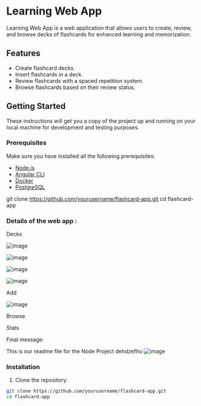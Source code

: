 # Learning Web App

Learning Web App is a web application that allows users to create, review, and browse decks of flashcards for enhanced learning and memorization.

## Features

- Create flashcard decks.
- Insert flashcards in a deck.
- Review flashcards with a spaced repetition system.
- Browse flashcards based on their review status.

## Getting Started

These instructions will get you a copy of the project up and running on your local machine for development and testing purposes.

### Prerequisites

Make sure you have installed all the following prerequisites:

- [Node.js](https://nodejs.org/)
- [Angular CLI](https://angular.io/cli)
- [Docker](https://www.docker.com/products/docker-desktop)
- [PostgreSQL](https://www.postgresql.org/download/)

git clone https://github.com/yourusername/flashcard-app.git
cd flashcard-app

### Details of the web app :


Decks

![image](https://github.com/sylverjoy/learning-webapp-project/assets/149414061/39ac6921-0cf1-41d9-bb14-917a3829b395)

![image](https://github.com/sylverjoy/learning-webapp-project/assets/149414061/de0269a8-8af3-4162-809a-473ba52a8c27)

![image](https://github.com/sylverjoy/learning-webapp-project/assets/149414061/cdebfbca-9d86-4018-a21a-7a188d29612c)

![image](https://github.com/sylverjoy/learning-webapp-project/assets/149414061/7a0c84ba-f451-44ab-aed9-84169cc01d4b)

Add

![image](https://github.com/sylverjoy/learning-webapp-project/assets/149414061/70805376-96e2-47da-a712-8bf8ffd8b756)


Browse



Stats



Final message:

This is our readme file for the Node Project
dehdzefho
![image](https://github.com/sylverjoy/Projet_Node_-_React/assets/113913066/6e0b0052-d341-4700-a1a4-3d2ce86483d8)


### Installation

1. Clone the repository:

```bash
git clone https://github.com/yourusername/flashcard-app.git
cd flashcard-app



